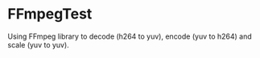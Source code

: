 # FFmpegTest
Using FFmpeg library to decode (h264 to yuv), encode (yuv to h264) and scale (yuv to yuv).
